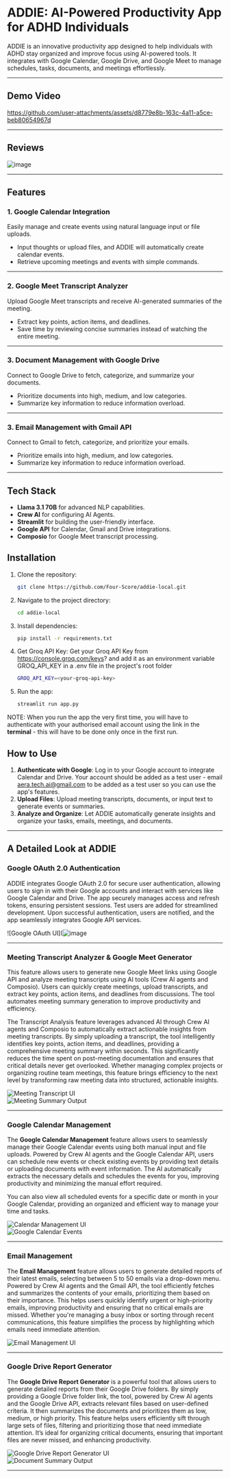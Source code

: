 # **ADDIE: AI-Powered Productivity App for ADHD Individuals**

ADDIE is an innovative productivity app designed to help individuals with ADHD stay organized and improve focus using AI-powered tools. It integrates with Google Calendar, Google Drive, and Google Meet to manage schedules, tasks, documents, and meetings effortlessly.

---

## **Demo Video**

https://github.com/user-attachments/assets/d8779e8b-163c-4a11-a5ce-beb80654967d

---

## **Reviews**

![image](https://github.com/user-attachments/assets/ecaa76ef-af03-457c-aea7-20937ec5a0bc)

---

## **Features**

### 1. **Google Calendar Integration**
Easily manage and create events using natural language input or file uploads.

- Input thoughts or upload files, and ADDIE will automatically create calendar events.
- Retrieve upcoming meetings and events with simple commands.

---

### 2. **Google Meet Transcript Analyzer**
Upload Google Meet transcripts and receive AI-generated summaries of the meeting.

- Extract key points, action items, and deadlines.
- Save time by reviewing concise summaries instead of watching the entire meeting.

---

### 3. **Document Management with Google Drive**
Connect to Google Drive to fetch, categorize, and summarize your documents.

- Prioritize documents into high, medium, and low categories.
- Summarize key information to reduce information overload.

---

### 3. **Email Management with Gmail API**
Connect to Gmail to fetch, categorize, and prioritize your emails.

- Prioritize emails into high, medium, and low categories.
- Summarize key information to reduce information overload.

---

## **Tech Stack**
- **Llama 3.1 70B** for advanced NLP capabilities.
- **Crew AI** for configuring AI Agents.
- **Streamlit** for building the user-friendly interface.
- **Google API** for Calendar, Gmail and Drive integrations.
- **Composio** for Google Meet transcript processing.

## **Installation**

1. Clone the repository:
   ```bash
   git clone https://github.com/Four-Score/addie-local.git
   ```
2. Navigate to the project directory:
   ```bash
   cd addie-local
   ```
3. Install dependencies:
   ```bash
   pip install -r requirements.txt
   ```
4. Get Groq API Key:
   Get your Groq API Key from https://console.groq.com/keys? and add it as an environment variable GROQ_API_KEY in a .env file in the project's root folder
   ```bash
   GROQ_API_KEY=<your-groq-api-key>
   ```
5. Run the app:
   ```bash
   streamlit run app.py
   ```

NOTE: When you run the app the very first time, you will have to authenticate with your authorised email account using the link in the **terminal** - this will have to be done only once in the first run.

## **How to Use**

1. **Authenticate with Google**: Log in to your Google account to integrate Calendar and Drive. Your account should be added as a test user - email aera.tech.ai@gmail.com to be added as a test user so you can use the app's features.
2. **Upload Files**: Upload meeting transcripts, documents, or input text to generate events or summaries.
3. **Analyze and Organize**: Let ADDIE automatically generate insights and organize your tasks, emails, meetings, and documents.

---

## **A Detailed Look at ADDIE**

### Google OAuth 2.0 Authentication

ADDIE integrates Google OAuth 2.0 for secure user authentication, allowing users to sign in with their Google accounts and interact with services like Google Calendar and Drive. The app securely manages access and refresh tokens, ensuring persistent sessions. Test users are added for streamlined development. Upon successful authentication, users are notified, and the app seamlessly integrates Google API services.

![Google OAuth UI](![image](https://github.com/user-attachments/assets/4951f5d1-6327-49c0-be1e-366d8dbc4bd1)

---

### Meeting Transcript Analyzer & Google Meet Generator

This feature allows users to generate new Google Meet links using Google API and analyze meeting transcripts using AI tools (Crew AI agents and Composio). Users can quickly create meetings, upload transcripts, and extract key points, action items, and deadlines from discussions. The tool automates meeting summary generation to improve productivity and efficiency.

The Transcript Analysis feature leverages advanced AI through Crew AI agents and Composio to automatically extract actionable insights from meeting transcripts. By simply uploading a transcript, the tool intelligently identifies key points, action items, and deadlines, providing a comprehensive meeting summary within seconds. This significantly reduces the time spent on post-meeting documentation and ensures that critical details never get overlooked. Whether managing complex projects or organizing routine team meetings, this feature brings efficiency to the next level by transforming raw meeting data into structured, actionable insights.

![Meeting Transcript UI](![image](https://github.com/user-attachments/assets/8b1253ee-6544-49b4-a2ad-ca75b11857dd))  
![Meeting Summary Output](![image](https://github.com/user-attachments/assets/79bab224-33d0-4117-b309-8e8425670569))

---

### Google Calendar Management

The **Google Calendar Management** feature allows users to seamlessly manage their Google Calendar events using both manual input and file uploads. Powered by Crew AI agents and the Google Calendar API, users can schedule new events or check existing events by providing text details or uploading documents with event information. The AI automatically extracts the necessary details and schedules the events for you, improving productivity and minimizing the manual effort required.

You can also view all scheduled events for a specific date or month in your Google Calendar, providing an organized and efficient way to manage your time and tasks.

![Calendar Management UI](![image](https://github.com/user-attachments/assets/f85cb282-8fc3-401a-9ab2-dd43f942d1cf))  
![Google Calendar Events](![image](https://github.com/user-attachments/assets/d6c4eeda-c698-4256-adc1-fb18e350aff8))

---

### Email Management

The **Email Management** feature allows users to generate detailed reports of their latest emails, selecting between 5 to 50 emails via a drop-down menu. Powered by Crew AI agents and the Gmail API, the tool efficiently fetches and summarizes the contents of your emails, prioritizing them based on their importance. This helps users quickly identify urgent or high-priority emails, improving productivity and ensuring that no critical emails are missed. Whether you're managing a busy inbox or sorting through recent communications, this feature simplifies the process by highlighting which emails need immediate attention.

![Email Management UI](![image](https://github.com/user-attachments/assets/42e0e971-5c5e-47c7-a757-0553e2026106))  

---

### Google Drive Report Generator

The **Google Drive Report Generator** is a powerful tool that allows users to generate detailed reports from their Google Drive folders. By simply providing a Google Drive folder link, the tool, powered by Crew AI agents and the Google Drive API, extracts relevant files based on user-defined criteria. It then summarizes the documents and prioritizes them as low, medium, or high priority. This feature helps users efficiently sift through large sets of files, filtering and prioritizing those that need immediate attention. It’s ideal for organizing critical documents, ensuring that important files are never missed, and enhancing productivity.

![Google Drive Report Generator UI](![image](https://github.com/user-attachments/assets/59b37cd2-a53b-4b96-ac56-cd4252a12593))  
![Document Summary Output](![image](https://github.com/user-attachments/assets/83cc0996-1398-4616-99cb-d21c8390c1f9))

---


